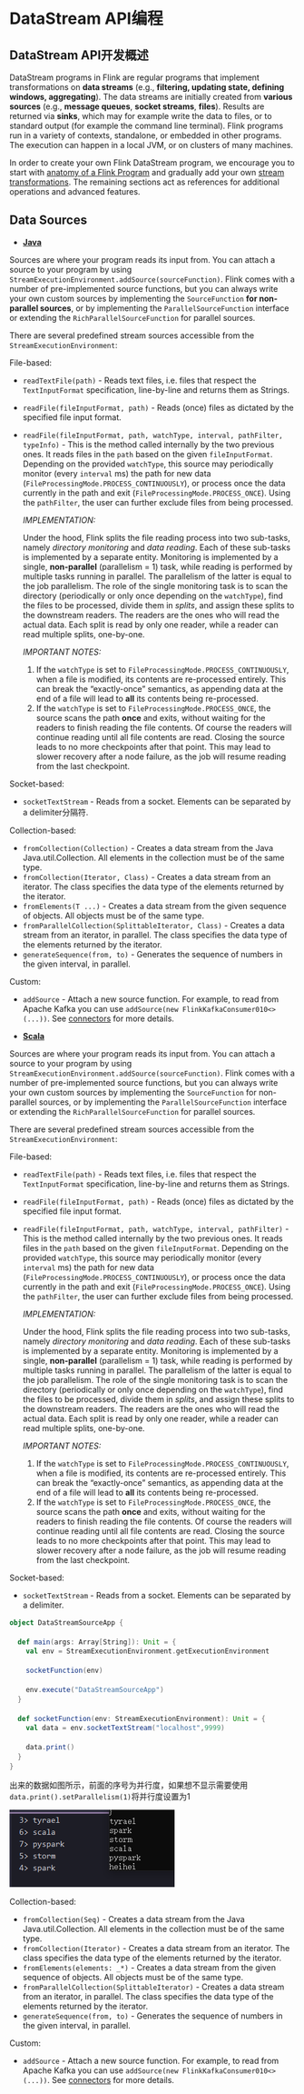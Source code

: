 # DataStream API编程

## DataStream API开发概述

DataStream programs in Flink are regular programs that implement transformations on **data streams** (e.g., **filtering, updating state, defining windows, aggregating**). The data streams are initially created from **various sources** (e.g., **message queues**, **socket streams**, **files**). Results are returned via **sinks**, which may for example write the data to files, or to standard output (for example the command line terminal). Flink programs run in a variety of contexts, standalone, or embedded in other programs. The execution can happen in a local JVM, or on clusters of many machines.

In order to create your own Flink DataStream program, we encourage you to start with [anatomy of a Flink Program](https://ci.apache.org/projects/flink/flink-docs-release-1.11/zh/dev/datastream_api.html#anatomy-of-a-flink-program) and gradually add your own [stream transformations](https://ci.apache.org/projects/flink/flink-docs-release-1.11/dev/stream/operators/index.html). The remaining sections act as references for additional operations and advanced features.

## Data Sources

- [**Java**](https://ci.apache.org/projects/flink/flink-docs-release-1.11/zh/dev/datastream_api.html#tab_java_2)

Sources are where your program reads its input from. You can attach a source to your program by using `StreamExecutionEnvironment.addSource(sourceFunction)`. Flink comes with a number of pre-implemented source functions, but you can always write your own custom sources by implementing the `SourceFunction` **for non-parallel sources**, or by implementing the `ParallelSourceFunction` interface or extending the `RichParallelSourceFunction` for parallel sources.

There are several predefined stream sources accessible from the `StreamExecutionEnvironment`:

File-based:

- `readTextFile(path)` - Reads text files, i.e. files that respect the `TextInputFormat` specification, line-by-line and returns them as Strings.

- `readFile(fileInputFormat, path)` - Reads (once) files as dictated by the specified file input format.

- `readFile(fileInputFormat, path, watchType, interval, pathFilter, typeInfo)` - This is the method called internally by the two previous ones. It reads files in the `path` based on the given `fileInputFormat`. Depending on the provided `watchType`, this source may periodically monitor (every `interval` ms) the path for new data (`FileProcessingMode.PROCESS_CONTINUOUSLY`), or process once the data currently in the path and exit (`FileProcessingMode.PROCESS_ONCE`). Using the `pathFilter`, the user can further exclude files from being processed.

  *IMPLEMENTATION:*

  Under the hood, Flink splits the file reading process into two sub-tasks, namely *directory monitoring* and *data reading*. Each of these sub-tasks is implemented by a separate entity. Monitoring is implemented by a single, **non-parallel** (parallelism = 1) task, while reading is performed by multiple tasks running in parallel. The parallelism of the latter is equal to the job parallelism. The role of the single monitoring task is to scan the directory (periodically or only once depending on the `watchType`), find the files to be processed, divide them in *splits*, and assign these splits to the downstream readers. The readers are the ones who will read the actual data. Each split is read by only one reader, while a reader can read multiple splits, one-by-one.

  *IMPORTANT NOTES:*

  1. If the `watchType` is set to `FileProcessingMode.PROCESS_CONTINUOUSLY`, when a file is modified, its contents are re-processed entirely. This can break the “exactly-once” semantics, as appending data at the end of a file will lead to **all** its contents being re-processed.
  2. If the `watchType` is set to `FileProcessingMode.PROCESS_ONCE`, the source scans the path **once** and exits, without waiting for the readers to finish reading the file contents. Of course the readers will continue reading until all file contents are read. Closing the source leads to no more checkpoints after that point. This may lead to slower recovery after a node failure, as the job will resume reading from the last checkpoint.

Socket-based:

- `socketTextStream` - Reads from a socket. Elements can be separated by a delimiter分隔符.

Collection-based:

- `fromCollection(Collection)` - Creates a data stream from the Java Java.util.Collection. All elements in the collection must be of the same type.
- `fromCollection(Iterator, Class)` - Creates a data stream from an iterator. The class specifies the data type of the elements returned by the iterator.
- `fromElements(T ...)` - Creates a data stream from the given sequence of objects. All objects must be of the same type.
- `fromParallelCollection(SplittableIterator, Class)` - Creates a data stream from an iterator, in parallel. The class specifies the data type of the elements returned by the iterator.
- `generateSequence(from, to)` - Generates the sequence of numbers in the given interval, in parallel.

Custom:

- `addSource` - Attach a new source function. For example, to read from Apache Kafka you can use `addSource(new FlinkKafkaConsumer010<>(...))`. See [connectors](https://ci.apache.org/projects/flink/flink-docs-release-1.11/dev/connectors/index.html) for more details.

- [**Scala**](https://ci.apache.org/projects/flink/flink-docs-release-1.11/zh/dev/datastream_api.html#tab_scala_2)

Sources are where your program reads its input from. You can attach a source to your program by using `StreamExecutionEnvironment.addSource(sourceFunction)`. Flink comes with a number of pre-implemented source functions, but you can always write your own custom sources by implementing the `SourceFunction` for non-parallel sources, or by implementing the `ParallelSourceFunction` interface or extending the `RichParallelSourceFunction` for parallel sources.

There are several predefined stream sources accessible from the `StreamExecutionEnvironment`:

File-based:

- `readTextFile(path)` - Reads text files, i.e. files that respect the `TextInputFormat` specification, line-by-line and returns them as Strings.

- `readFile(fileInputFormat, path)` - Reads (once) files as dictated by the specified file input format.

- `readFile(fileInputFormat, path, watchType, interval, pathFilter)` - This is the method called internally by the two previous ones. It reads files in the `path` based on the given `fileInputFormat`. Depending on the provided `watchType`, this source may periodically monitor (every `interval` ms) the path for new data (`FileProcessingMode.PROCESS_CONTINUOUSLY`), or process once the data currently in the path and exit (`FileProcessingMode.PROCESS_ONCE`). Using the `pathFilter`, the user can further exclude files from being processed.

  *IMPLEMENTATION:*

  Under the hood, Flink splits the file reading process into two sub-tasks, namely *directory monitoring* and *data reading*. Each of these sub-tasks is implemented by a separate entity. Monitoring is implemented by a single, **non-parallel** (parallelism = 1) task, while reading is performed by multiple tasks running in parallel. The parallelism of the latter is equal to the job parallelism. The role of the single monitoring task is to scan the directory (periodically or only once depending on the `watchType`), find the files to be processed, divide them in *splits*, and assign these splits to the downstream readers. The readers are the ones who will read the actual data. Each split is read by only one reader, while a reader can read multiple splits, one-by-one.

  *IMPORTANT NOTES:*

  1. If the `watchType` is set to `FileProcessingMode.PROCESS_CONTINUOUSLY`, when a file is modified, its contents are re-processed entirely. This can break the “exactly-once” semantics, as appending data at the end of a file will lead to **all** its contents being re-processed.
  2. If the `watchType` is set to `FileProcessingMode.PROCESS_ONCE`, the source scans the path **once** and exits, without waiting for the readers to finish reading the file contents. Of course the readers will continue reading until all file contents are read. Closing the source leads to no more checkpoints after that point. This may lead to slower recovery after a node failure, as the job will resume reading from the last checkpoint.

Socket-based:

- `socketTextStream` - Reads from a socket. Elements can be separated by a delimiter.

```scala
object DataStreamSourceApp {

  def main(args: Array[String]): Unit = {
    val env = StreamExecutionEnvironment.getExecutionEnvironment

    socketFunction(env)

    env.execute("DataStreamSourceApp")
  }

  def socketFunction(env: StreamExecutionEnvironment): Unit = {
    val data = env.socketTextStream("localhost",9999)

    data.print()
  }
}
```

出来的数据如图所示，前面的序号为并行度，如果想不显示需要使用`data.print().setParallelism(1)`将并行度设置为1

![image-20200708103932683](../images/image-20200708103932683.png)

Collection-based:

- `fromCollection(Seq)` - Creates a data stream from the Java Java.util.Collection. All elements in the collection must be of the same type.
- `fromCollection(Iterator)` - Creates a data stream from an iterator. The class specifies the data type of the elements returned by the iterator.
- `fromElements(elements: _*)` - Creates a data stream from the given sequence of objects. All objects must be of the same type.
- `fromParallelCollection(SplittableIterator)` - Creates a data stream from an iterator, in parallel. The class specifies the data type of the elements returned by the iterator.
- `generateSequence(from, to)` - Generates the sequence of numbers in the given interval, in parallel.

Custom:

- `addSource` - Attach a new source function. For example, to read from Apache Kafka you can use `addSource(new FlinkKafkaConsumer010<>(...))`. See [connectors](https://ci.apache.org/projects/flink/flink-docs-release-1.11/dev/connectors/) for more details.